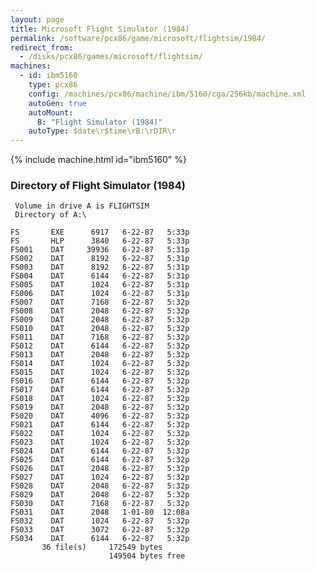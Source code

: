 ```yaml
---
layout: page
title: Microsoft Flight Simulator (1984)
permalink: /software/pcx86/game/microsoft/flightsim/1984/
redirect_from:
  - /disks/pcx86/games/microsoft/flightsim/
machines:
  - id: ibm5160
    type: pcx86
    config: /machines/pcx86/machine/ibm/5160/cga/256kb/machine.xml
    autoGen: true
    autoMount:
      B: "Flight Simulator (1984)"
    autoType: $date\r$time\rB:\rDIR\r
---
```


{% include machine.html id="ibm5160" %}

### Directory of Flight Simulator (1984)

     Volume in drive A is FLIGHTSIM
     Directory of A:\

    FS       EXE      6917   6-22-87   5:33p
    FS       HLP      3840   6-22-87   5:33p
    FS001    DAT     39936   6-22-87   5:31p
    FS002    DAT      8192   6-22-87   5:31p
    FS003    DAT      8192   6-22-87   5:31p
    FS004    DAT      6144   6-22-87   5:31p
    FS005    DAT      1024   6-22-87   5:31p
    FS006    DAT      1024   6-22-87   5:31p
    FS007    DAT      7168   6-22-87   5:32p
    FS008    DAT      2048   6-22-87   5:32p
    FS009    DAT      2048   6-22-87   5:32p
    FS010    DAT      2048   6-22-87   5:32p
    FS011    DAT      7168   6-22-87   5:32p
    FS012    DAT      6144   6-22-87   5:32p
    FS013    DAT      2048   6-22-87   5:32p
    FS014    DAT      1024   6-22-87   5:32p
    FS015    DAT      1024   6-22-87   5:32p
    FS016    DAT      6144   6-22-87   5:32p
    FS017    DAT      6144   6-22-87   5:32p
    FS018    DAT      1024   6-22-87   5:32p
    FS019    DAT      2048   6-22-87   5:32p
    FS020    DAT      4096   6-22-87   5:32p
    FS021    DAT      6144   6-22-87   5:32p
    FS022    DAT      1024   6-22-87   5:32p
    FS023    DAT      1024   6-22-87   5:32p
    FS024    DAT      6144   6-22-87   5:32p
    FS025    DAT      6144   6-22-87   5:32p
    FS026    DAT      2048   6-22-87   5:32p
    FS027    DAT      1024   6-22-87   5:32p
    FS028    DAT      2048   6-22-87   5:32p
    FS029    DAT      2048   6-22-87   5:32p
    FS030    DAT      7168   6-22-87   5:32p
    FS031    DAT      2048   1-01-80  12:08a
    FS032    DAT      1024   6-22-87   5:32p
    FS033    DAT      3072   6-22-87   5:32p
    FS034    DAT      6144   6-22-87   5:32p
           36 file(s)     172549 bytes
                          149504 bytes free
